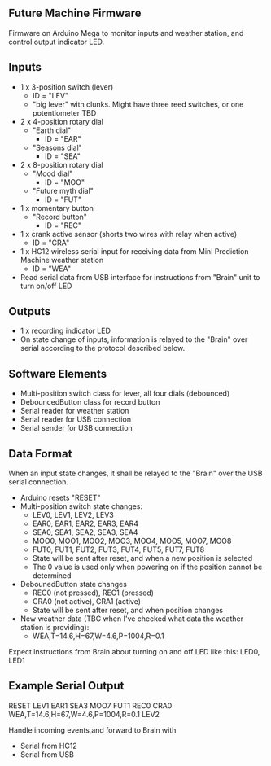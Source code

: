 Future Machine Firmware
-----------------------

Firmware on Arduino Mega to monitor inputs and weather station, and control output indicator LED.

Inputs
------

* 1 x 3-position switch (lever)
  - ID = "LEV"
  - "big lever" with clunks. Might have three reed switches, or one potentiometer TBD
* 2 x 4-position rotary dial
  - "Earth dial"
    - ID = "EAR"
  - "Seasons dial"
    - ID = "SEA"
* 2 x 8-position rotary dial
  - "Mood dial"
    - ID = "MOO"
  - "Future myth dial"
    - ID = "FUT"
* 1 x momentary button
  - "Record button"
    - ID = "REC"
* 1 x crank active sensor (shorts two wires with relay when active)
  - ID = "CRA"
* 1 x HC12 wireless serial input for receiving data from Mini Prediction Machine weather station
  - ID = "WEA"
* Read serial data from USB interface for instructions from "Brain" unit to turn on/off LED

Outputs
-------

* 1 x recording indicator LED
* On state change of inputs, information is relayed to the "Brain" over serial
  according to the protocol described below.

Software Elements
-----------------

* Multi-position switch class for lever, all four dials (debounced)
* DebouncedButton class for record button
* Serial reader for weather station
* Serial reader for USB connection
* Serial sender for USB connection

Data Format
-----------

When an input state changes, it shall be relayed to the "Brain" over the USB serial connection.

* Arduino resets "RESET"
* Multi-position switch state changes:
  - LEV0, LEV1, LEV2, LEV3 
  - EAR0, EAR1, EAR2, EAR3, EAR4
  - SEA0, SEA1, SEA2, SEA3, SEA4
  - MOO0, MOO1, MOO2, MOO3, MOO4, MOO5, MOO7, MOO8
  - FUT0, FUT1, FUT2, FUT3, FUT4, FUT5, FUT7, FUT8
  - State will be sent after reset, and when a new position is selected
  - The 0 value is used only when powering on if the position cannot be determined
* DebounedButton state changes
  - REC0 (not pressed), REC1 (pressed)
  - CRA0 (not active),  CRA1 (active)
  - State will be sent after reset, and when position changes
* New weather data (TBC when I've checked what data the weather station is providing):
  - WEA,T=14.6,H=67,W=4.6,P=1004,R=0.1

Expect instructions from Brain about turning on and off LED like this: LED0, LED1

Example Serial Output
---------------------

RESET
LEV1
EAR1
SEA3
MOO7
FUT1
REC0
CRA0
WEA,T=14.6,H=67,W=4.6,P=1004,R=0.1
LEV2






Handle incoming events,and forward to Brain with 

* Serial from HC12
* Serial from USB







